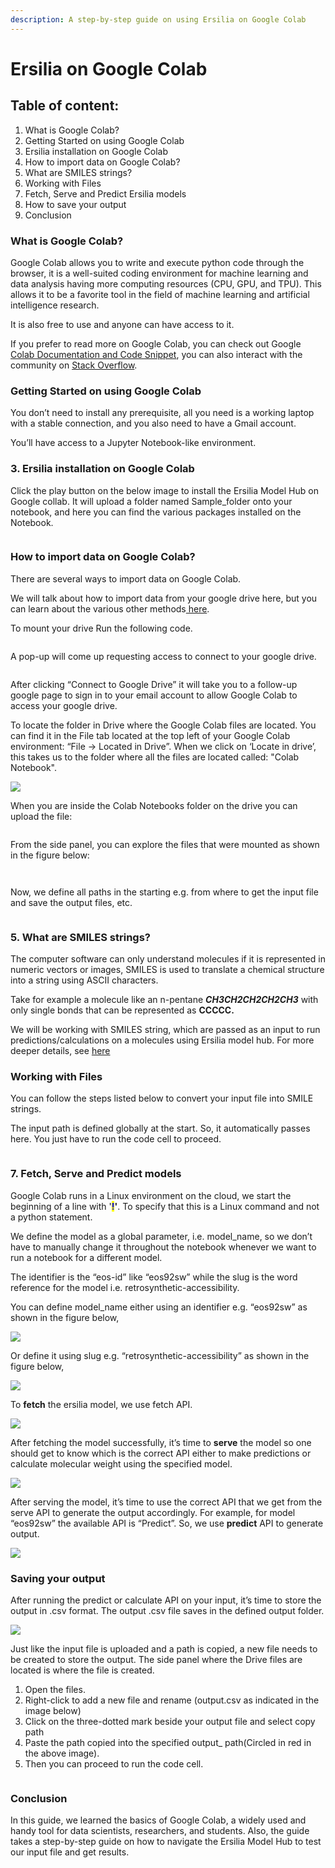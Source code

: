 ```yaml
---
description: A step-by-step guide on using Ersilia on Google Colab
---
```


# Ersilia on Google Colab

## **Table of content:**

1. What is Google Colab?
2. Getting Started on using Google Colab
3. Ersilia installation on Google Colab
4. How to import data on Google Colab?
5. What are SMILES strings?
6. Working with Files
7. Fetch, Serve and Predict Ersilia models
8. How to save your output
9. Conclusion

### **What is Google Colab?** <a href="#_yjhtj6a0s79m" id="_yjhtj6a0s79m"></a>

Google Colab allows you to write and execute python code through the browser, it is a well-suited coding environment for machine learning and data analysis having more computing resources (CPU, GPU, and TPU). This allows it to be a favorite tool in the field of machine learning and artificial intelligence research.

It is also free to use and anyone can have access to it.

If you prefer to read more on Google Colab, you can check out Google [Colab Documentation and Code Snippet](https://colab.research.google.com/notebooks/welcome.ipynb), you can also interact with the community on [Stack Overflow](https://stackoverflow.com/questions/tagged/google-colaboratory).

### **Getting Started on using Google Colab** <a href="#_wjcgqbf4aiql" id="_wjcgqbf4aiql"></a>

You don’t need to install any prerequisite, all you need is a working laptop with a stable connection, and you also need to have a Gmail account.

You’ll have access to a Jupyter Notebook-like environment.

### **3. Ersilia installation on Google Colab**

Click the play button on the below image to install the Ersilia Model Hub on Google collab. It will upload a folder named Sample\_folder onto your notebook, and here you can find the various packages installed on the Notebook.

<figure><img src="../../.gitbook/assets/imagen (3).png" alt=""><figcaption></figcaption></figure>

### **How to import data on Google Colab?**

There are several ways to import data on Google Colab.

We will talk about how to import data from your google drive here, but you can learn about the various other methods[ here](https://colab.research.google.com/notebooks/io.ipynb).

To mount your drive Run the following code.

<figure><img src="../../.gitbook/assets/imagen (7).png" alt=""><figcaption></figcaption></figure>

A pop-up will come up requesting access to connect to your google drive.

<figure><img src="../../.gitbook/assets/imagen (1).png" alt=""><figcaption></figcaption></figure>

After clicking “Connect to Google Drive” it will take you to a follow-up google page to sign in to your email account to allow Google Colab to access your google drive.

To locate the folder in Drive where the Google Colab files are located. You can find it in the File tab located at the top left of your Google Colab environment: “File -> Located in Drive”. When we click on ‘Locate in drive’, this takes us to the folder where all the files are located called: "Colab Notebook".

![](../../.gitbook/assets/3)

When you are inside the Colab Notebooks folder on the drive you can upload the file:

<figure><img src="../../.gitbook/assets/imagen (6).png" alt=""><figcaption></figcaption></figure>

From the side panel, you can explore the files that were mounted as shown in the figure below:

<figure><img src="../../.gitbook/assets/imagen.png" alt=""><figcaption></figcaption></figure>

<figure><img src="../../.gitbook/assets/imagen (4).png" alt=""><figcaption></figcaption></figure>

Now, we define all paths in the starting e.g. from where to get the input file and save the output files, etc.

<figure><img src="../../.gitbook/assets/imagen (2).png" alt=""><figcaption></figcaption></figure>

### **5. What are SMILES strings?**

The computer software can only understand molecules if it is represented in numeric vectors or images, SMILES is used to translate a chemical structure into a string using ASCII characters.

Take for example a molecule like an n-pentane _**CH3CH2CH2CH2CH3**_ with only single bonds that can be represented as **CCCCC.**

We will be working with SMILES string, which are passed as an input to run predictions/calculations on a molecules using Ersilia model hub. For more deeper details, see [here](https://ersilia.gitbook.io/ersilia-book/ersilia-model-hub/inputs)

### **Working with Files**

You can follow the steps listed below to convert your input file into SMILE strings.

The input path is defined globally at the start. So, it automatically passes here. You just have to run the code cell to proceed.

<figure><img src="../../.gitbook/assets/imagen (8).png" alt=""><figcaption></figcaption></figure>

### **7. Fetch, Serve and Predict models**

Google Colab runs in a Linux environment on the cloud, we start the beginning of a line with '<mark style="color:blue;">**!**</mark>**'**. To specify that this is a Linux command and not a python statement.

We define the model as a global parameter, i.e. model\_name, so we don’t have to manually change it throughout the notebook whenever we want to run a notebook for a different model.

The identifier is the “eos-id” like “eos92sw” while the slug is the word reference for the model i.e. retrosynthetic-accessibility.

You can define model\_name either using an identifier e.g. “eos92sw” as shown in the figure below,

![](../../.gitbook/assets/9)

Or define it using slug e.g. “retrosynthetic-accessibility” as shown in the figure below,

![](<../../.gitbook/assets/10 (1)>)

To **fetch** the ersilia model, we use fetch API.

![](../../.gitbook/assets/11)

After fetching the model successfully, it’s time to **serve** the model so one should get to know which is the correct API either to make predictions or calculate molecular weight using the specified model.

![](../../.gitbook/assets/12)

After serving the model, it’s time to use the correct API that we get from the serve API to generate the output accordingly. For example, for model “eos92sw” the available API is “Predict”. So, we use **predict** API to generate output.

![](../../.gitbook/assets/13)

### Saving your output

After running the predict or calculate API on your input, it’s time to store the output in .csv format. The output .csv file saves in the defined output folder.

![](../../.gitbook/assets/14)

Just like the input file is uploaded and a path is copied, a new file needs to be created to store the output. The side panel where the Drive files are located is where the file is created.

1. Open the files.
2. Right-click to add a new file and rename (output.csv as indicated in the image below)
3. Click on the three-dotted mark beside your output file and select copy path
4. Paste the path copied into the specified output\_ path(Circled in red in the above image).
5. Then you can proceed to run the code cell.

<figure><img src="../../.gitbook/assets/imagen (5).png" alt=""><figcaption></figcaption></figure>

### **Conclusion**

In this guide, we learned the basics of Google Colab, a widely used and handy tool for data scientists, researchers, and students. Also, the guide takes a step-by-step guide on how to navigate the Ersilia Model Hub to test our input file and get results.
